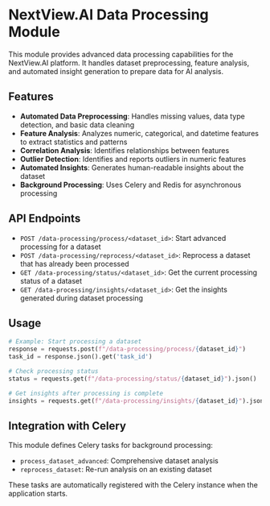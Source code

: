 # NextView.AI Data Processing Module

This module provides advanced data processing capabilities for the NextView.AI platform. It handles dataset preprocessing, feature analysis, and automated insight generation to prepare data for AI analysis.

## Features

- **Automated Data Preprocessing**: Handles missing values, data type detection, and basic data cleaning
- **Feature Analysis**: Analyzes numeric, categorical, and datetime features to extract statistics and patterns
- **Correlation Analysis**: Identifies relationships between features
- **Outlier Detection**: Identifies and reports outliers in numeric features
- **Automated Insights**: Generates human-readable insights about the dataset
- **Background Processing**: Uses Celery and Redis for asynchronous processing

## API Endpoints

- `POST /data-processing/process/<dataset_id>`: Start advanced processing for a dataset
- `POST /data-processing/reprocess/<dataset_id>`: Reprocess a dataset that has already been processed
- `GET /data-processing/status/<dataset_id>`: Get the current processing status of a dataset
- `GET /data-processing/insights/<dataset_id>`: Get the insights generated during dataset processing

## Usage

```python
# Example: Start processing a dataset
response = requests.post(f"/data-processing/process/{dataset_id}")
task_id = response.json().get('task_id')

# Check processing status
status = requests.get(f"/data-processing/status/{dataset_id}").json()

# Get insights after processing is complete
insights = requests.get(f"/data-processing/insights/{dataset_id}").json()
```

## Integration with Celery

This module defines Celery tasks for background processing:

- `process_dataset_advanced`: Comprehensive dataset analysis
- `reprocess_dataset`: Re-run analysis on an existing dataset

These tasks are automatically registered with the Celery instance when the application starts.